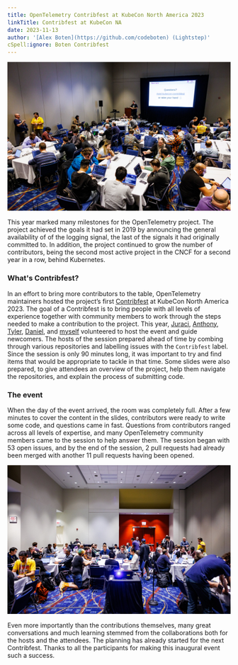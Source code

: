 ```yaml
---
title: OpenTelemetry Contribfest at KubeCon North America 2023
linkTitle: Contribfest at KubeCon NA
date: 2023-11-13
author: '[Alex Boten](https://github.com/codeboten) (Lightstep)'
cSpell:ignore: Boten Contribfest
---
```


![OpenTelemetry Contribfest at KubeCon North America 2023](contribfest-1.jpg 'OpenTelemetry Contribfest at KubeCon North America 2023')

This year marked many milestones for the OpenTelemetry project. The project
achieved the goals it had set in 2019 by announcing the general availability of
of the logging signal, the last of the signals it had originally committed to.
In addition, the project continued to grow the number of contributors, being the
second most active project in the CNCF for a second year in a row, behind
Kubernetes.

### What's Contribfest?

In an effort to bring more contributors to the table, OpenTelemetry maintainers
hosted the project’s first [Contribfest](https://sched.co/1R2rQ) at KubeCon
North America 2023. The goal of a Contribfest is to bring people with all levels
of experience together with community members to work through the steps needed
to make a contribution to the project. This year,
[Juraci](https://github.com/jpkrohling/),
[Anthony](https://github.com/aneurysm9/),
[Tyler](https://github.com/tylerhelmuth), [Daniel](https://github.com/dyladan),
and [myself](https://github.com/codeboten) volunteered to host the event and
guide newcomers. The hosts of the session prepared ahead of time by combing
through various repositories and labelling issues with the `Contribfest` label.
Since the session is only 90 minutes long, it was important to try and find
items that would be appropriate to tackle in that time. Some slides were also
prepared, to give attendees an overview of the project, help them navigate the
repositories, and explain the process of submitting code.

### The event

When the day of the event arrived, the room was completely full. After a few
minutes to cover the content in the slides, contributors were ready to write
some code, and questions came in fast. Questions from contributors ranged across
all levels of expertise, and many OpenTelemetry community members came to the
session to help answer them. The session began with 53 open issues, and by the
end of the session, 2 pull requests had already been merged with another 11 pull
requests having been opened.

![Contributors typing furiously](contribfest-2.jpg 'Contributors typing furiously')

Even more importantly than the contributions themselves, many great
conversations and much learning stemmed from the collaborations both for the
hosts and the attendees. The planning has already started for the next
Contribfest. Thanks to all the participants for making this inaugural event such
a success.
